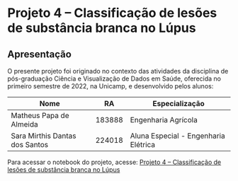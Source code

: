 # Projeto 4 – Classificação de lesões de substância branca no Lúpus


## Apresentação



O presente projeto foi originado no contexto das atividades da disciplina de pós-graduação Ciência e Visualização de Dados em Saúde, oferecida no primeiro semestre de 2022, na Unicamp, e desenvolvido pelos alunos:

Nome                           | RA     | Especialização
-------------------------------|--------|------------
Matheus Papa de Almeida        | 183888 | Engenharia Agrícola
Sara Mirthis Dantas dos Santos | 224018 | Aluna Especial - Engenharia Elétrica


Para acessar o notebook do projeto, acesse: [Projeto 4 – Classificação de lesões de substância branca no Lúpus](notebook/CVDS_P4_lupus_neuroimagens.ipynb)
